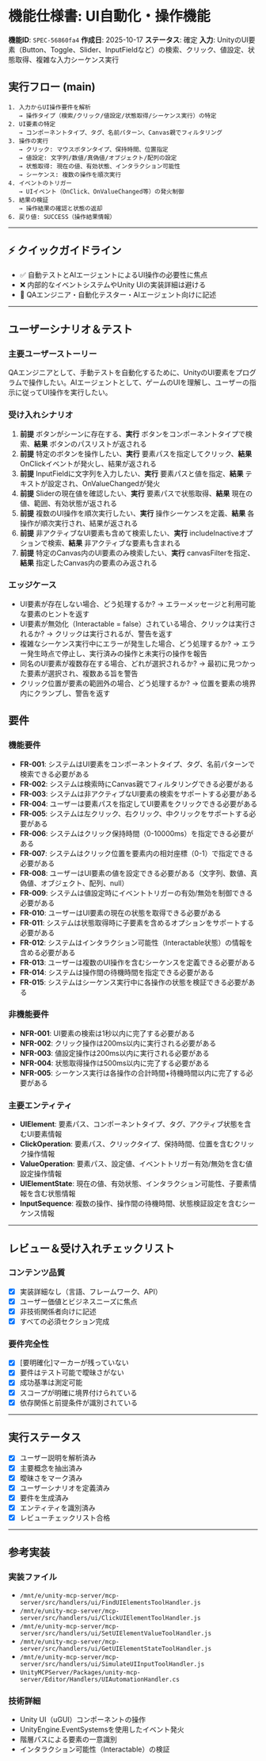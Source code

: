 # 機能仕様書: UI自動化・操作機能

**機能ID**: `SPEC-56860fa4`
**作成日**: 2025-10-17
**ステータス**: 確定
**入力**: UnityのUI要素（Button、Toggle、Slider、InputFieldなど）の検索、クリック、値設定、状態取得、複雑な入力シーケンス実行

## 実行フロー (main)
```
1. 入力からUI操作要件を解析
   → 操作タイプ（検索/クリック/値設定/状態取得/シーケンス実行）の特定
2. UI要素の特定
   → コンポーネントタイプ、タグ、名前パターン、Canvas親でフィルタリング
3. 操作の実行
   → クリック: マウスボタンタイプ、保持時間、位置指定
   → 値設定: 文字列/数値/真偽値/オブジェクト/配列の設定
   → 状態取得: 現在の値、有効状態、インタラクション可能性
   → シーケンス: 複数の操作を順次実行
4. イベントのトリガー
   → UIイベント（OnClick、OnValueChanged等）の発火制御
5. 結果の検証
   → 操作結果の確認と状態の返却
6. 戻り値: SUCCESS（操作結果情報）
```

---

## ⚡ クイックガイドライン
- ✅ 自動テストとAIエージェントによるUI操作の必要性に焦点
- ❌ 内部的なイベントシステムやUnity UIの実装詳細は避ける
- 👥 QAエンジニア・自動化テスター・AIエージェント向けに記述

---

## ユーザーシナリオ＆テスト

### 主要ユーザーストーリー
QAエンジニアとして、手動テストを自動化するために、UnityのUI要素をプログラムで操作したい。AIエージェントとして、ゲームのUIを理解し、ユーザーの指示に従ってUI操作を実行したい。

### 受け入れシナリオ
1. **前提** ボタンがシーンに存在する、**実行** ボタンをコンポーネントタイプで検索、**結果** ボタンのパスリストが返される
2. **前提** 特定のボタンを操作したい、**実行** 要素パスを指定してクリック、**結果** OnClickイベントが発火し、結果が返される
3. **前提** InputFieldに文字列を入力したい、**実行** 要素パスと値を指定、**結果** テキストが設定され、OnValueChangedが発火
4. **前提** Sliderの現在値を確認したい、**実行** 要素パスで状態取得、**結果** 現在の値、範囲、有効状態が返される
5. **前提** 複数のUI操作を順次実行したい、**実行** 操作シーケンスを定義、**結果** 各操作が順次実行され、結果が返される
6. **前提** 非アクティブなUI要素も含めて検索したい、**実行** includeInactiveオプションで検索、**結果** 非アクティブな要素も含まれる
7. **前提** 特定のCanvas内のUI要素のみ検索したい、**実行** canvasFilterを指定、**結果** 指定したCanvas内の要素のみ返される

### エッジケース
- UI要素が存在しない場合、どう処理するか? → エラーメッセージと利用可能な要素のヒントを返す
- UI要素が無効化（Interactable = false）されている場合、クリックは実行されるか? → クリックは実行されるが、警告を返す
- 複雑なシーケンス実行中にエラーが発生した場合、どう処理するか? → エラー発生時点で停止し、実行済みの操作と未実行の操作を報告
- 同名のUI要素が複数存在する場合、どれが選択されるか? → 最初に見つかった要素が選択され、複数ある旨を警告
- クリック位置が要素の範囲外の場合、どう処理するか? → 位置を要素の境界内にクランプし、警告を返す

## 要件

### 機能要件
- **FR-001**: システムはUI要素をコンポーネントタイプ、タグ、名前パターンで検索できる必要がある
- **FR-002**: システムは検索時にCanvas親でフィルタリングできる必要がある
- **FR-003**: システムは非アクティブなUI要素の検索をサポートする必要がある
- **FR-004**: ユーザーは要素パスを指定してUI要素をクリックできる必要がある
- **FR-005**: システムは左クリック、右クリック、中クリックをサポートする必要がある
- **FR-006**: システムはクリック保持時間（0-10000ms）を指定できる必要がある
- **FR-007**: システムはクリック位置を要素内の相対座標（0-1）で指定できる必要がある
- **FR-008**: ユーザーはUI要素の値を設定できる必要がある（文字列、数値、真偽値、オブジェクト、配列、null）
- **FR-009**: システムは値設定時にイベントトリガーの有効/無効を制御できる必要がある
- **FR-010**: ユーザーはUI要素の現在の状態を取得できる必要がある
- **FR-011**: システムは状態取得時に子要素を含めるオプションをサポートする必要がある
- **FR-012**: システムはインタラクション可能性（Interactable状態）の情報を含める必要がある
- **FR-013**: ユーザーは複数のUI操作を含むシーケンスを定義できる必要がある
- **FR-014**: システムは操作間の待機時間を指定できる必要がある
- **FR-015**: システムはシーケンス実行中に各操作の状態を検証できる必要がある

### 非機能要件
- **NFR-001**: UI要素の検索は1秒以内に完了する必要がある
- **NFR-002**: クリック操作は200ms以内に実行される必要がある
- **NFR-003**: 値設定操作は200ms以内に実行される必要がある
- **NFR-004**: 状態取得操作は500ms以内に完了する必要がある
- **NFR-005**: シーケンス実行は各操作の合計時間+待機時間以内に完了する必要がある

### 主要エンティティ
- **UIElement**: 要素パス、コンポーネントタイプ、タグ、アクティブ状態を含むUI要素情報
- **ClickOperation**: 要素パス、クリックタイプ、保持時間、位置を含むクリック操作情報
- **ValueOperation**: 要素パス、設定値、イベントトリガー有効/無効を含む値設定操作情報
- **UIElementState**: 現在の値、有効状態、インタラクション可能性、子要素情報を含む状態情報
- **InputSequence**: 複数の操作、操作間の待機時間、状態検証設定を含むシーケンス情報

---

## レビュー＆受け入れチェックリスト

### コンテンツ品質
- [x] 実装詳細なし（言語、フレームワーク、API）
- [x] ユーザー価値とビジネスニーズに焦点
- [x] 非技術関係者向けに記述
- [x] すべての必須セクション完成

### 要件完全性
- [x] [要明確化]マーカーが残っていない
- [x] 要件はテスト可能で曖昧さがない
- [x] 成功基準は測定可能
- [x] スコープが明確に境界付けられている
- [x] 依存関係と前提条件が識別されている

---

## 実行ステータス

- [x] ユーザー説明を解析済み
- [x] 主要概念を抽出済み
- [x] 曖昧さをマーク済み
- [x] ユーザーシナリオを定義済み
- [x] 要件を生成済み
- [x] エンティティを識別済み
- [x] レビューチェックリスト合格

---

## 参考実装

### 実装ファイル
- `/mnt/e/unity-mcp-server/mcp-server/src/handlers/ui/FindUIElementsToolHandler.js`
- `/mnt/e/unity-mcp-server/mcp-server/src/handlers/ui/ClickUIElementToolHandler.js`
- `/mnt/e/unity-mcp-server/mcp-server/src/handlers/ui/SetUIElementValueToolHandler.js`
- `/mnt/e/unity-mcp-server/mcp-server/src/handlers/ui/GetUIElementStateToolHandler.js`
- `/mnt/e/unity-mcp-server/mcp-server/src/handlers/ui/SimulateUIInputToolHandler.js`
- `UnityMCPServer/Packages/unity-mcp-server/Editor/Handlers/UIAutomationHandler.cs`

### 技術詳細
- Unity UI（uGUI）コンポーネントの操作
- UnityEngine.EventSystemsを使用したイベント発火
- 階層パスによる要素の一意識別
- インタラクション可能性（Interactable）の検証
